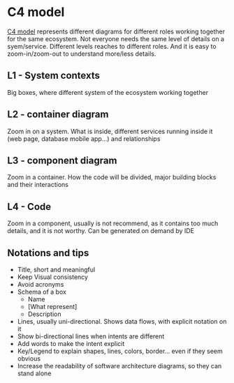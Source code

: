 # C4 model

[C4 model](https://c4model.com/) represents different diagrams for different roles working together for the same ecosystem. Not everyone needs the same level of details on a syem/service. Different levels reaches to different roles. And it is easy to zoom-in/zoom-out to understand more/less details.

## L1 - System contexts

Big boxes, where different system of the ecosystem working together

## L2 - container diagram

Zoom in on a system. What is inside, different services running inside it (web page, database mobile app...) and relationships

## L3 - component diagram

Zoom in a container. How the code will be divided, major building blocks and their interactions

## L4 - Code

Zoom in a component, usually is not recommend, as it contains too much details, and it is not worthy. Can be generated on demand by IDE

## Notations and tips

- Title, short and meaningful
- Keep Visual consistency
- Avoid acronyms
- Schema of a box
    - Name
    - [What represent]
    - Description
- Lines, usually uni-directional. Shows data flows, with explicit notation on it
- Show bi-directional lines when intents are different
- Add words to make the intent explicit
- Key/Legend to explain shapes, lines, colors, border... even if they seem obvious
- Increase the readability of software architecture diagrams, so they can stand alone
